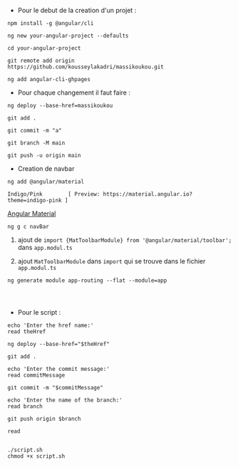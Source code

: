 * Pour le debut de la creation d'un projet : 

``` 
npm install -g @angular/cli 
```

```
ng new your-angular-project --defaults
```
```
cd your-angular-project
```
``` 
git remote add origin https://github.com/kousseylakadri/massikoukou.git

```
```
ng add angular-cli-ghpages
```

* Pour chaque changement il faut faire :

```
ng deploy --base-href=massikoukou
```
```
git add .
```
```
git commit -m "a"
```
```
git branch -M main
```
```
git push -u origin main
```

* Creation de navbar 

```
ng add @angular/material

Indigo/Pink        [ Preview: https://material.angular.io?theme=indigo-pink ] 
```

[Angular Material](https://material.angular.io/components/toolbar/api)
```
ng g c navBar
```
1. ajout de `import {MatToolbarModule} from '@angular/material/toolbar';` dans `app.modul.ts`

2. ajout `MatToolbarModule` dans `import` qui se trouve dans le fichier `app.modul.ts`


```
ng generate module app-routing --flat --module=app

```
```

```
```

```
```

```
* Pour le script : 
```
echo 'Enter the href name:'
read theHref

ng deploy --base-href="$theHref"

git add .

echo 'Enter the commit message:'
read commitMessage

git commit -m "$commitMessage"

echo 'Enter the name of the branch:'
read branch

git push origin $branch

read


./script.sh
chmod +x script.sh 
```
